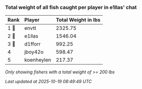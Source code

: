 ### Total weight of all fish caught per player in e1llas' chat

| Rank  | Player     | Total Weight in lbs |
|:------|:-----------|:--------------------|
| 1 🥇  | envtt      | 2325.75             |
| 2 🥈  | e1llas     | 1546.04             |
| 3 🥉  | d1fforr    | 992.25              |
| 4     | jboy42o    | 598.47              |
| 5     | koenheylen | 217.37              |

_Only showing fishers with a total weight of >= 200 lbs_

_Last updated at 2025-10-19 08:49:49 UTC_